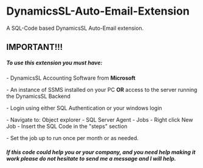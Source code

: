 # DynamicsSL-Auto-Email-Extension
A SQL-Code based DynamicsSL Auto-Email extension. 

<h2>IMPORTANT!!!</h2>

<h5>To use this extension you must have:</h5>

<p>- DynamicsSL Accounting Software from <strong>Microsoft</strong></p>
<p>- An instance of SSMS installed on your PC <strong>OR</strong> access to the server running the DynamicsSL Backend</p>
<p>- Login using either SQL Authentication or your windows login</p>
<p>- Navigate to: Object explorer - SQL Server Agent - Jobs - Right click New Job - Insert the SQL Code in the "steps" section </p>
<p>- Set the job up to run once per month or as needed.</p>

<h5>If this code could help you or your company, and you need help making it work please do not hesitate to send me a message and I will help.</h5>
